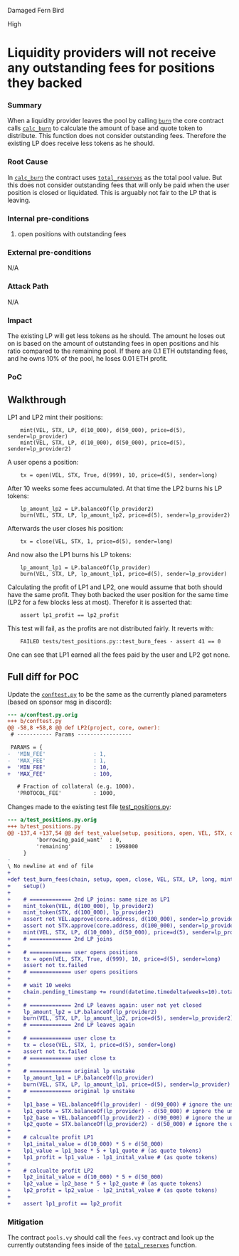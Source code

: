 Damaged Fern Bird

High

# Liquidity providers will not receive any outstanding fees for positions they backed

### Summary

When a liquidity provider leaves the pool by calling [`burn`](https://github.com/sherlock-audit/2024-08-velar-artha/blob/main/gl-sherlock/contracts/api.vy#L104-L128) the core contract calls [`calc_burn`](https://github.com/sherlock-audit/2024-08-velar-artha/blob/main/gl-sherlock/contracts/pools.vy#L213-L223) to calculate the amount of base and quote token to distribute. This function does not consider outstanding fees. Therefore the existing LP does receive less tokens as he should.

### Root Cause

In [`calc_burn`](https://github.com/sherlock-audit/2024-08-velar-artha/blob/main/gl-sherlock/contracts/pools.vy#L213-L223) the contract uses [`total_reserves`](https://github.com/sherlock-audit/2024-08-velar-artha/blob/main/gl-sherlock/contracts/pools.vy#L119-L121) as the total pool value. But this does not consider outstanding fees that will only be paid when the user position is closed or liquidated. This is arguably not fair to the LP that is leaving. 

### Internal pre-conditions

1. open positions with outstanding fees

### External pre-conditions

N/A

### Attack Path

N/A

### Impact

The existing LP will get less tokens as he should. The amount he loses out on is based on the amount of outstanding fees in open positions and his ratio compared to the remaining pool. If there are 0.1 ETH outstanding fees, and he owns 10% of the pool, he loses 0.01 ETH profit.

### PoC

## Walkthrough

LP1 and LP2 mint their positions:
```vyper
    mint(VEL, STX, LP, d(10_000), d(50_000), price=d(5), sender=lp_provider)
    mint(VEL, STX, LP, d(10_000), d(50_000), price=d(5), sender=lp_provider2)
```

A user opens a position:
```vyper
    tx = open(VEL, STX, True, d(999), 10, price=d(5), sender=long)
```

After 10 weeks some fees accumulated. At that time the LP2 burns his LP tokens:
```vyper
    lp_amount_lp2 = LP.balanceOf(lp_provider2)
    burn(VEL, STX, LP, lp_amount_lp2, price=d(5), sender=lp_provider2)
```

Afterwards the user closes his position:
```vyper
    tx = close(VEL, STX, 1, price=d(5), sender=long)
```

And now also the LP1 burns his LP tokens:
```vyper
    lp_amount_lp1 = LP.balanceOf(lp_provider)
    burn(VEL, STX, LP, lp_amount_lp1, price=d(5), sender=lp_provider)
```

Calculating the profit of LP1 and LP2, one would assume that both should have the same profit. They both backed the user position for the same time (LP2 for a few blocks less at most). Therefor it is asserted that:
```vyper
    assert lp1_profit == lp2_profit
```

This test will fail, as the profits are not distributed fairly. It reverts with:
```text
    FAILED tests/test_positions.py::test_burn_fees - assert 41 == 0
```

One can see that LP1 earned all the fees paid by the user and LP2 got none.

## Full diff for POC

Update the [`conftest.py`](https://github.com/sherlock-audit/2024-08-velar-artha/blob/main/gl-sherlock/tests/conftest.py) to be the same as the currently planed parameters (based on sponsor msg in discord):
```diff
--- a/conftest.py.orig
+++ b/conftest.py
@@ -58,8 +58,8 @@ def LP2(project, core, owner):
 # ----------- Params -----------------

 PARAMS = {
-  'MIN_FEE'               : 1,
-  'MAX_FEE'               : 1,
+  'MIN_FEE'               : 10,
+  'MAX_FEE'               : 100,

   # Fraction of collateral (e.g. 1000).
   'PROTOCOL_FEE'          : 1000,
```

Changes made to the existing test file [test_positions.py](https://github.com/sherlock-audit/2024-08-velar-artha/blob/main/gl-sherlock/tests/test_positions.py):
```diff
--- a/test_positions.py.orig
+++ b/test_positions.py
@@ -137,4 +137,54 @@ def test_value(setup, positions, open, VEL, STX, owner, long):
         'borrowing_paid_want'  : 0,
         'remaining'            : 1998000
     }
-    
\ No newline at end of file
+    
+def test_burn_fees(chain, setup, open, close, VEL, STX, LP, long, mint_token, core, mint, burn, lp_provider, lp_provider2):
+    setup()
+
+    # ============= 2nd LP joins: same size as LP1
+    mint_token(VEL, d(100_000), lp_provider2)
+    mint_token(STX, d(100_000), lp_provider2)
+    assert not VEL.approve(core.address, d(100_000), sender=lp_provider2).failed
+    assert not STX.approve(core.address, d(100_000), sender=lp_provider2).failed
+    mint(VEL, STX, LP, d(10_000), d(50_000), price=d(5), sender=lp_provider2)
+    # ============= 2nd LP joins
+
+    # ============= user opens positions
+    tx = open(VEL, STX, True, d(999), 10, price=d(5), sender=long)
+    assert not tx.failed
+    # ============= user opens positions
+
+    # wait 10 weeks
+    chain.pending_timestamp += round(datetime.timedelta(weeks=10).total_seconds())   
+    
+    # ============= 2nd LP leaves again: user not yet closed
+    lp_amount_lp2 = LP.balanceOf(lp_provider2)
+    burn(VEL, STX, LP, lp_amount_lp2, price=d(5), sender=lp_provider2)
+    # ============= 2nd LP leaves again
+
+    # ============= user close tx
+    tx = close(VEL, STX, 1, price=d(5), sender=long)
+    assert not tx.failed
+    # ============= user close tx
+
+    # ============= original lp unstake
+    lp_amount_lp1 = LP.balanceOf(lp_provider)
+    burn(VEL, STX, LP, lp_amount_lp1, price=d(5), sender=lp_provider)
+    # ============= original lp unstake
+
+    lp1_base = VEL.balanceOf(lp_provider) - d(90_000) # ignore the unstaked balance
+    lp1_quote = STX.balanceOf(lp_provider) - d(50_000) # ignore the unstaked balance
+    lp2_base = VEL.balanceOf(lp_provider2) - d(90_000) # ignore the unstaked balance
+    lp2_quote = STX.balanceOf(lp_provider2) - d(50_000) # ignore the unstaked balance
+
+    # calcualte profit LP1
+    lp1_inital_value = d(10_000) * 5 + d(50_000)
+    lp1_value = lp1_base * 5 + lp1_quote # (as quote tokens)
+    lp1_profit = lp1_value - lp1_inital_value # (as quote tokens)
+
+    # calcualte profit LP2
+    lp2_inital_value = d(10_000) * 5 + d(50_000)
+    lp2_value = lp2_base * 5 + lp2_quote # (as quote tokens)
+    lp2_profit = lp2_value - lp2_inital_value # (as quote tokens)
+
+    assert lp1_profit == lp2_profit
```








### Mitigation

The contract `pools.vy` should call the `fees.vy` contract and look up the currently outstanding fees inside of the [`total_reserves`](https://github.com/sherlock-audit/2024-08-velar-artha/blob/main/gl-sherlock/contracts/pools.vy#L119-L121) function.